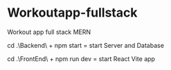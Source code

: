 # Workoutapp-fullstack
Workout app full stack MERN 

cd .\Backend\ + npm start = start Server and Database

cd .\FrontEnd\ + npm run dev = start React Vite app
